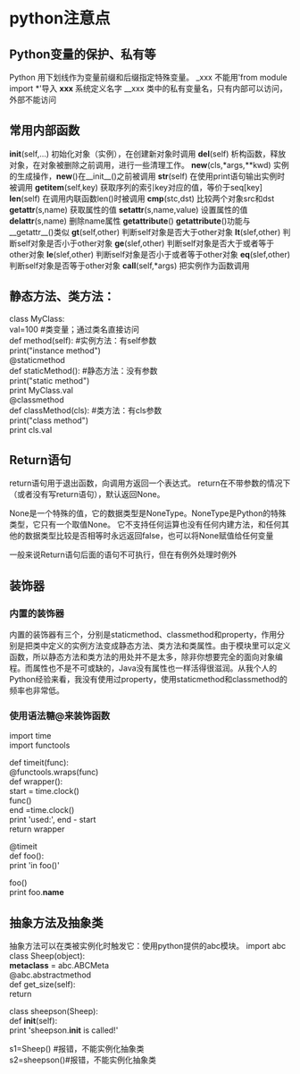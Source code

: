 
# python注意点

## Python变量的保护、私有等
 
Python 用下划线作为变量前缀和后缀指定特殊变量。
_xxx    不能用'from module import *'导入
__xxx__ 系统定义名字
__xxx   类中的私有变量名，只有内部可以访问，外部不能访问

## 常用内部函数
 __init__(self,...) 初始化对象（实例），在创建新对象时调用
 __del__(self) 析构函数，释放对象，在对象被删除之前调用，进行一些清理工作。
 __new__(cls,*args,**kwd) 实例的生成操作，__new__()在__init__()之前被调用
 __str__(self) 在使用print语句输出实例时被调用
 __getitem__(self,key) 获取序列的索引key对应的值，等价于seq[key]
 __len__(self) 在调用内联函数len()时被调用
 __cmp__(stc,dst) 比较两个对象src和dst
 __getattr__(s,name) 获取属性的值
 __setattr__(s,name,value) 设置属性的值
 __delattr__(s,name) 删除name属性
 __getattribute__() __getattribute__()功能与__getattr__()类似
 __gt__(self,other) 判断self对象是否大于other对象
 __lt__(slef,other) 判断self对象是否小于other对象
 __ge__(slef,other) 判断self对象是否大于或者等于other对象
 __le__(slef,other) 判断self对象是否小于或者等于other对象
 __eq__(slef,other) 判断self对象是否等于other对象
 __call__(self,*args) 把实例作为函数调用

## 静态方法、类方法：
 class MyClass:     
    val=100 #类变量；通过类名直接访问    
    def method(self): #实例方法：有self参数    
        print("instance method")     
    @staticmethod     
    def staticMethod(): #静态方法：没有参数    
        print("static method")    
        print MyClass.val   
    @classmethod     
    def classMethod(cls): #类方法：有cls参数    
        print("class method")    
        print cls.val  

## Return语句
return语句用于退出函数，向调用方返回一个表达式。
return在不带参数的情况下（或者没有写return语句），默认返回None。

None是一个特殊的值，它的数据类型是NoneType。NoneType是Python的特殊类型，它只有一个取值None。
它不支持任何运算也没有任何内建方法，和任何其他的数据类型比较是否相等时永远返回false，也可以将None赋值给任何变量

一般来说Return语句后面的语句不可执行，但在有例外处理时例外

## 装饰器
### 内置的装饰器
内置的装饰器有三个，分别是staticmethod、classmethod和property，作用分别是把类中定义的实例方法变成静态方法、类方法和类属性。由于模块里可以定义函数，所以静态方法和类方法的用处并不是太多，除非你想要完全的面向对象编程。而属性也不是不可或缺的，Java没有属性也一样活得很滋润。从我个人的Python经验来看，我没有使用过property，使用staticmethod和classmethod的频率也非常低。

### 使用语法糖@来装饰函数

import time  
import functools  
   
def timeit(func):  
    @functools.wraps(func)  
    def wrapper():  
        start = time.clock()  
        func()  
        end =time.clock()  
        print 'used:', end - start  
    return wrapper  
  
@timeit  
def foo():  
    print 'in foo()'  
   
foo()  
print foo.__name__ 

## 抽象方法及抽象类

抽象方法可以在类被实例化时触发它：使用python提供的abc模块。
import abc  
class Sheep(object):  
    __metaclass__ = abc.ABCMeta  
    @abc.abstractmethod  
    def get_size(self):  
        return  
      
class sheepson(Sheep):  
    def __init__(self):  
        print 'sheepson.__init__ is called!'  
      
s1=Sheep()   #报错，不能实例化抽象类  
s2=sheepson()#报错，不能实例化抽象类

